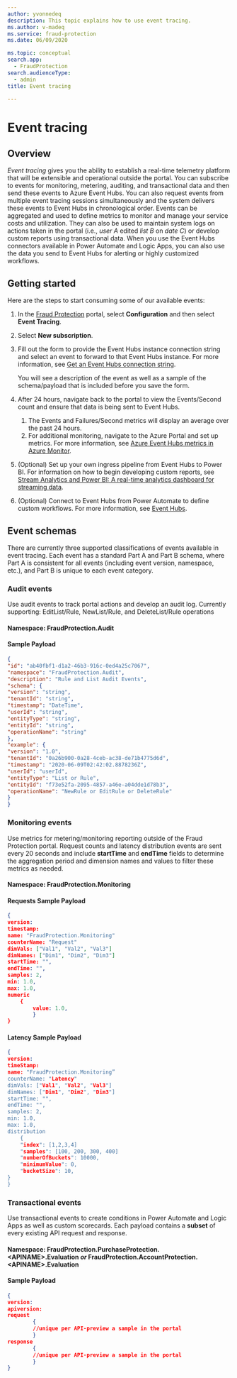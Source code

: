 ```yaml
---
author: yvonnedeq
description: This topic explains how to use event tracing.
ms.author: v-madeq
ms.service: fraud-protection
ms.date: 06/09/2020

ms.topic: conceptual
search.app:
  - FraudProtection
search.audienceType:
  - admin
title: Event tracing

---
```

# Event tracing

## Overview

*Event tracing* gives you the ability to establish a real-time telemetry platform that will be extensible and operational outside the portal. You can subscribe to events for monitoring, metering, auditing, and transactional data and then send these events to Azure Event Hubs. You can also request events from multiple event tracing sessions simultaneously and the system delivers these events to Event Hubs in chronological order.
Events can be aggregated and used to define metrics to monitor and manage your service costs and utilization. They can also be used to maintain system logs on actions taken in the portal (i.e., *user A* edited *list B* on *date C*) or develop custom reports using transactional data. When you use the Event Hubs connectors available in Power Automate and Logic Apps, you can also use the data you send to Event Hubs for alerting or highly customized workflows.

## Getting started

Here are the steps to start consuming some of our available events:

1. In the [Fraud Protection](https://nam06.safelinks.protection.outlook.com/?url=https%3A%2F%2Fdfp.microsoft.com%2F&data=02%7C01%7Cv-madeq%40microsoft.com%7C86e8b55e29fd42e1c32508d806c77c4c%7C72f988bf86f141af91ab2d7cd011db47%7C1%7C0%7C637266801155879313&sdata=ildJrF5HjZLm3iUmRDEkA09BCEtiTvGDMhRJIglVFB8%3D&reserved=0) portal, select **Configuration** and then select **Event Tracing**.

1. Select **New subscription**.

1. Fill out the form to provide the Event Hubs instance connection string and select an event to forward to that Event Hubs instance. For more information, see [Get an Event Hubs connection string](https://docs.microsoft.com/azure/event-hubs/event-hubs-get-connection-string).

    You will see a description of the event as well as a sample of the schema/payload that is included before you save the form.

1. After 24 hours, navigate back to the portal to view the Events/Second count and ensure that data is being sent to Event Hubs.

    1. The Events and Failures/Second metrics will display an average over the past 24 hours.
    1. For additional monitoring, navigate to the Azure Portal and set up metrics. For more information, see [Azure Event Hubs metrics in Azure Monitor](https://docs.microsoft.com/azure/event-hubs/event-hubs-metrics-azure-monitor).

1. (Optional) Set up your own ingress pipeline from Event Hubs to Power BI. For information on how to begin developing custom reports, see [Stream Analytics and Power BI: A real-time analytics dashboard for streaming data](https://docs.microsoft.com/azure/stream-analytics/stream-analytics-power-bi-dashboard).

1. (Optional) Connect to Event Hubs from Power Automate to define custom workflows. For more information, see [Event Hubs](https://docs.microsoft.com/connectors/eventhubs/).

## Event schemas

There are currently three supported classifications of events available in event tracing. Each event has a standard Part A and Part B schema, where Part A is consistent for all events (including event version, namespace, etc.), and Part B is unique to each event category.

### Audit events

Use audit events to track portal actions and develop an audit log. Currently supporting: EditList/Rule, NewList/Rule, and DeleteList/Rule operations

#### Namespace: FraudProtection.Audit

#### Sample Payload

```json
{
"id": "ab40fbf1-d1a2-46b3-916c-0ed4a25c7067",
"namespace": "FraudProtection.Audit",
"description": "Rule and List Audit Events",
"schema": {
"version": "string",
"tenantId": "string",
"timestamp": "DateTime",
"userId": "string",
"entityType": "string",
"entityId": "string",
"operationName": "string"
},
"example": {
"version": "1.0",
"tenantId": "0a26b900-0a28-4ceb-ac38-de71b4775d6d",
"timestamp": "2020-06-09T02:42:02.8878236Z",
"userId": "userId",
"entityType": "List or Rule",
"entityId": "f73e52fa-2095-4857-a46e-a04dde1d78b3",
"operationName": "NewRule or EditRule or DeleteRule"
}
}
```

### Monitoring events

Use metrics for metering/monitoring reporting outside of the Fraud Protection portal. Request counts and latency distribution events are sent every 20 seconds and include **startTime** and **endTime** fields to determine the aggregation period and dimension names and values to filter these metrics as needed.

#### Namespace: FraudProtection.Monitoring

#### Requests Sample Payload

```json
{
version:
timestamp:
name: "FraudProtection.Monitoring"
counterName: "Request"
dimVals: ["Val1", "Val2", "Val3"]
dimNames: ["Dim1", "Dim2", "Dim3"]
startTime: "",
endTime: "",
samples: 2,
min: 1.0,
max: 1.0,
numeric
    {
        value: 1.0,
        }
}
```

#### Latency Sample Payload

```json
{
version:
timeStamp:
name: "FraudProtection.Monitoring”
counterName: "Latency"
dimVals: ["Val1", "Val2", "Val3"]
dimNames: ["Dim1", "Dim2", "Dim3"]
startTime: "",
endTime: "",
samples: 2,
min: 1.0,
max: 1.0,
distribution
    {
    "index": [1,2,3,4]
    "samples": [100, 200, 300, 400]
    "numberOfBuckets": 10000,
    "minimumValue": 0,
    "bucketSize": 10,
}
}
```

### Transactional events

Use transactional events to create conditions in Power Automate and Logic Apps as well as custom scorecards. Each payload contains a **subset** of every existing API request and response.

#### Namespace: FraudProtection.PurchaseProtection.\<APINAME\>.Evaluation *or* FraudProtection.AccountProtection.\<APINAME\>.Evaluation

#### Sample Payload

```json
{
version:
apiversion:
request
        {
        //unique per API-preview a sample in the portal
        }
response
        {
        //unique per API-preview a sample in the portal
        }
}
```
